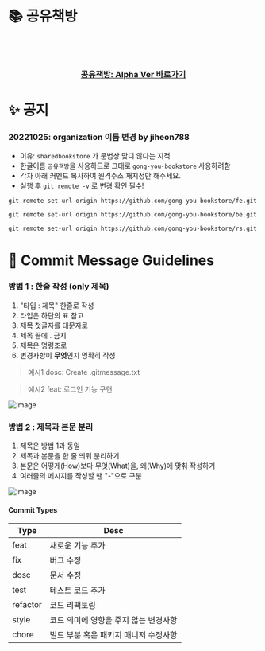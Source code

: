 
# 📚 공유책방
</br>
</br>

<div align='center'>

### [공유책방: Alpha Ver 바로가기](https://gongyoubookstore-alpha.netlify.app/)

</div>


# ✨ 공지
### 20221025: organization 이름 변경 by jiheon788
+ 이유: `sharedbookstore` 가 문법상 맞디 않다는 지적
+ 한글이름 `공유책방`을 사용하므로 그대로  `gong-you-bookstore` 사용하려함
+ 각자 아래 커멘드 복사하여 원격주소 재지정만 해주세요.
+ 실행 후 `git remote -v` 로 변경 확인 필수!
```
git remote set-url origin https://github.com/gong-you-bookstore/fe.git
```
```
git remote set-url origin https://github.com/gong-you-bookstore/be.git
```
```
git remote set-url origin https://github.com/gong-you-bookstore/rs.git
```


# 📝 Commit Message Guidelines

### 방법 1 : 한줄 작성 (only 제목)
1. "타입 : 제목" 한줄로 작성
2. 타입은 하단의 표 참고
3. 제목 첫글자를 대문자로
4. 제목 끝에 . 금지
5. 제목은 명령조로
6. 변경사항이 **무엇**인지 명확히 작성

> 예시1
> dosc: Create .gitmessage.txt

> 예시2
> feat: 로그인 기능 구현 

![image](https://user-images.githubusercontent.com/90181028/189523617-74cd7ab7-8371-4416-9603-c571a650177b.png)


### 방법 2 : 제목과 본문 분리
1. 제목은 방법 1과 동일
2. 제목과 본문을 한 줄 띄워 분리하기
3. 본문은 어떻게(How)보다 무엇(What)을, 왜(Why)에 맞춰 작성하기
4. 여러줄의 메시지를 작성할 땐 "-"으로 구분

![image](https://user-images.githubusercontent.com/90181028/189523490-bdff94aa-7c5d-448a-9ab1-06afcc675381.png)


#### Commit Types
| Type | Desc |
| ------------ | ------------- |
| feat | 새로운 기능 추가  |
| fix | 버그 수정  |
| dosc | 문서 수정 |
| test | 테스트 코드 추가 |
| refactor | 코드 리팩토링 |
| style | 코드 의미에 영향을 주지 않는 변경사항 |
| chore | 빌드 부분 혹은 패키지 매니저 수정사항 |



